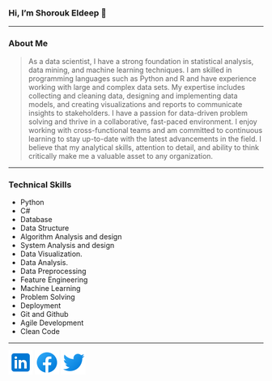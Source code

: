 ### Hi, I’m Shorouk Eldeep 👋

___

### About Me
> As a data scientist, I have a strong foundation in statistical analysis, data mining, and machine learning techniques. I am skilled in programming languages such as Python and R and have experience working with large and complex data sets. My expertise includes collecting and cleaning data, designing and implementing data models, and creating visualizations and reports to communicate insights to stakeholders. I have a passion for data-driven problem solving and thrive in a collaborative, fast-paced environment. I enjoy working with cross-functional teams and am committed to continuous learning to stay up-to-date with the latest advancements in the field. I believe that my analytical skills, attention to detail, and ability to think critically make me a valuable asset to any organization.

___

### Technical Skills
-	Python                               
- C#                         
-	Database                                  
- Data Structure
- Algorithm Analysis and design
- System Analysis and design
-	Data Visualization.                        
-	Data Analysis.                             
-	Data Preprocessing                        
-	Feature Engineering                      
-	Machine Learning                          
-	Problem Solving                           
- Deployment
- Git and Github
- Agile Development
- Clean Code
___

[![LinkedIn](icons/icons8-linkedin-48.png)](https://www.linkedin.com/in/shorouk-elsayed-eldeep-8373881b8/)
[![Facebook](icons/icons8-facebook-48.png)](https://www.facebook.com/ahmed.eldeep.35513?mibextid=LQQJ4d)
[![twitter](icons/icons8-twitter-48.png)](https://twitter.com/Shorouk_balena)



